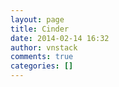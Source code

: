 ```yaml
---
layout: page
title: Cinder
date: 2014-02-14 16:32
author: vnstack
comments: true
categories: []
---
```


